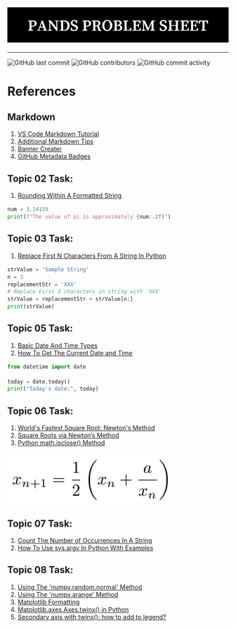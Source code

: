 ![Banner Image](./markdown-image-files/PANDS_PROBLEM_SHEET.png)
---
---
![GitHub last commit](https://img.shields.io/github/last-commit/damienfarrell/pands-problem-sheet)
![GitHub contributors](https://img.shields.io/github/contributors/damienfarrell/pands-problem-sheet)
![GitHub commit activity](https://img.shields.io/github/commit-activity/w/damienfarrell/pands-problem-sheet)

# References
## Markdown 
1. [VS Code Markdown Tutorial](https://www.youtube.com/watch?v=Hgucu1ch3mo)
2. [Additional Markdown Tips](https://www.youtube.com/watch?v=a8CwpGARAsQ)
3. [Banner Creater](https://banner.godori.dev/)
4. [GitHub Metadata Badges](https://shields.io/)

## Topic 02 Task:
1. [Rounding Within A Formatted String](https://vlegalwaymayo.atu.ie/mod/forum/discuss.php?d=49560)

``` python
num = 3.14159
print(f"The value of pi is approximately {num:.2f}")
```

## Topic 03 Task:
1. [Replace First N Characters From A String In Python](https://thispointer.com/replace-first-n-characters-from-a-string-in-python/)


```python
strValue = 'Sample String'
n = 3
replacementStr = 'XXX'
# Replace First 3 characters in string with 'XXX'
strValue = replacementStr + strValue[n:]
print(strValue)
```

## Topic 05 Task:
1. [Basic Date And Time Types](https://docs.python.org/3/library/datetime.html)
2. [How To Get The Current Date and Time](https://www.programiz.com/python-programming/datetime/current-datetime)

``` python
from datetime import date

today = date.today()
print("Today's date:", today)
```

## Topic 06 Task:
1. [World's Fastest Square Root: Newton's Method](https://www.youtube.com/watch?v=FpOEx6zFf1o)
2. [Square Roots via Newton’s Method](https://math.mit.edu/~stevenj/18.335/newton-sqrt.pdf)
3. [Python math.isclose() Method](https://www.w3schools.com/python/ref_math_isclose.asp)

![Newton's Method](./markdown-image-files/Newton's%20Method.PNG)

## Topic 07 Task:
1. [Count The Number of Occurrences In A String](https://stackoverflow.com/questions/1155617/count-the-number-of-occurrences-of-a-character-in-a-string)
2. [How To Use sys.argv In Python With Examples](https://www.knowledgehut.com/blog/programming/sys-argv-python-examples)

## Topic 08 Task:
1. [Using The 'numpy.random.normal' Method](https://numpy.org/doc/stable/reference/random/generated/numpy.random.normal.html)
2. [Using The 'numpy.arange' Method](https://numpy.org/doc/stable/reference/generated/numpy.arange.html)
3. [Matplotlib Formatting](https://www.w3schools.com/python/matplotlib_pyplot.asp)
4. [Matplotlib.axes.Axes.twinx() in Python](https://www.geeksforgeeks.org/matplotlib-axes-axes-twinx-in-python/)
5. [Secondary axis with twinx(): how to add to legend?](https://stackoverflow.com/questions/5484922/secondary-axis-with-twinx-how-to-add-to-legend)